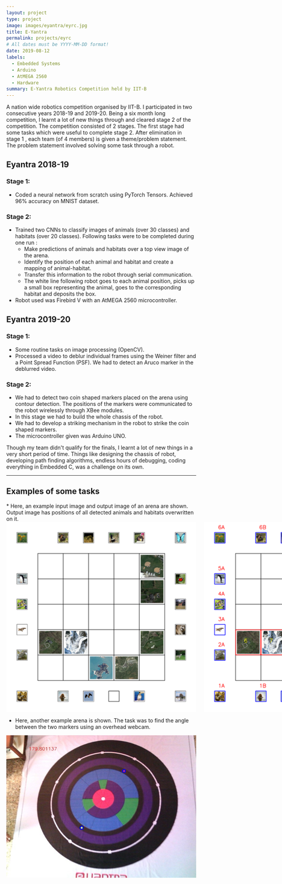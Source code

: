 ```yaml
---
layout: project
type: project
image: images/eyantra/eyrc.jpg
title: E-Yantra
permalink: projects/eyrc
# All dates must be YYYY-MM-DD format!
date: 2019-08-12
labels:
  - Embedded Systems
  - Arduino
  - AtMEGA 2560
  - Hardware
summary: E-Yantra Robotics Competition held by IIT-B
---
```


A nation wide robotics competition organised by IIT-B. I participated in two consecutive years 2018-19 and 2019-20. Being a six month long competition, I learnt a lot of new things through and cleared stage 2 of the competition. 
The competition consisted of 2 stages. The first stage had some tasks which were useful to complete stage 2. After elimination in stage 1 , each team (of 4 members) is given a theme/problem statement. The problem statement involved solving some task through a robot.  

## Eyantra 2018-19 
### Stage 1:
* Coded a neural network from scratch using PyTorch Tensors. Achieved 96% accuracy on MNIST dataset.  

### Stage 2:
* Trained two CNNs to classify images of animals (over 30 classes) and habitats (over 20 classes). Following tasks were to be completed during one run :
    * Make predictions of animals and habitats over a top view image of the arena.
    * Identify the position of each animal and habitat and create a mapping of animal-habitat.
    * Transfer this information to the robot through serial communication.
    * The white line following robot goes to each animal position, picks up a small box representing the animal, goes to the corresponding habitat and deposits the box.
* Robot used was Firebird V with an AtMEGA 2560 microcontroller.

## Eyantra 2019-20
### Stage 1:
* Some routine tasks on image processing (OpenCV).
* Processed a video to deblur individual frames using the Weiner filter and a Point Spread Function (PSF). We had to detect an Aruco marker in the deblurred video.  

### Stage 2:
* We had to detect two coin shaped markers placed on the arena using contour detection. The positions of the markers were communicated to the robot wirelessly through XBee modules. 
* In this stage we had to build the whole chassis of the robot. 
* We had to develop a striking mechanism in the robot to strike the coin shaped markers.
* The microcontroller given was Arduino UNO.

Though my team didn't qualify for the finals, I learnt a lot of new things in a very short period of time. Things like designing the chassis of robot, developing path finding algorithms, endless hours of debugging, coding everything in Embedded C, was a challenge on its own.
  
<hr> 
<h2> Examples of some tasks</h2>  
* Here, an example input image and output image of an arena are shown. Output image has positions of all detected animals and habitats overwritten on it. 
<div class="ui two columns medium images" align="center">
    <img class="ui image" src="../images/eyantra/eyrc1.png">
    <img class="ui image" src="../images/eyantra/output1.png">
</div>

* Here, another example arena is shown. The task was to find the angle between the two markers using an overhead webcam.
<div class="ui one columns medium images" align="center"> 
    <img class="ui medium center image" src="../images/eyantra/eyrc2.jpeg">
</div> 